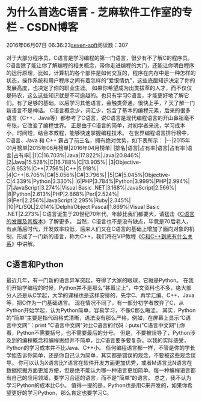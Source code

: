 
# 为什么首选C语言 -  芝麻软件工作室的专栏 - CSDN博客


2016年06月07日 06:36:23[seven-soft](https://me.csdn.net/softn)阅读数：307


对于大部分程序员，C语言是学习编程的第一门语言，很少有不了解C的程序员。
C语言除了能让你了解编程的相关概念，带你走进编程的大门，还能让你明白程序的运行原理，比如，计算机的各个部件是如何交互的，程序在内存中是一种怎样的状态，操作系统和用户程序之间有着怎样的“爱恨情仇”，这些底层知识决定了你的发展高度，也决定了你的职业生涯。
如果你希望成为出类拔萃的人才，而不仅仅是码农，这么这些知识就是不可逾越的。也只有学习C语言，才能更好地了解它们。有了足够的基础，以后学习其他语言，会触类旁通，很快上手，7 天了解一门新语言不是神话。
C语言概念少，词汇少，包含了基本的编程元素，后来的很多语言（C++、Java等）都参考了C语言，说C语言是现代编程语言的开山鼻祖毫不夸张，它改变了编程世界。
正是由于C语言的简单，对初学者来说，学习成本小，时间短，结合本教程，能够快速掌握编程技术。
在世界编程语言排行榜中，C语言、Java 和 C++ 霸占了前三名，拥有绝对优势，如下表所示：
|--|2015年01月榜单|2015年06月榜单|2016年04月榜单|
|排名|语言|占有率|语言|占有率|语言|占有率|
|1|C|16.703%|Java|17.822%|Java|20.846%|
|2|Java|15.528%|C|16.788%|C|13.905%|
|3|Objective-C|6.953%|C++|7.756%|C++|5.918%|
|4|C++|6.705%|C\#|5.056%|C\#|3.796%|
|5|C\#|5.045%|Objective-C|4.339%|Python|3.330%|
|6|PHP|3.784%|Python|3.999%|PHP|2.994%|
|7|JavaScript|3.274%|Visual Basic .NET|3.168%|JavaScript|2.566%|
|8|Python|2.613%|PHP|2.868%|Perl|2.524%|
|9|Perl|2.256%|JavaScript|2.295%|Ruby|2.345%|
|10|PL/SQL|2.014%|Delphi/Object Pascal|1.869%|Visual Basic .NET|2.273%|
C语言诞生于20世纪70年代，年龄比我们都要大，请猛击《[C语言的发展及其版本](http://c.biancheng.net/cpp/html/1.html)》了解更多。
当然，C语言也不是没有缺点，毕竟是70后老人，有点落后时代，开发效率较低，后来人们又在C语言的基础上增加了面向对象的机制，形成了一门新的语言，称为C++，我们将在VIP教程《[C和C++到底有什么关系](http://c.biancheng.net/cpp/html/3161.html)》中讲解。
## C语言和Python
最近几年，有一门新的语言异军突起，夺得了大家的眼球，它就是Python。
在我们开始学编程的时候，Python并不是那么“甚嚣尘上”，中文资料也不多，绝大部分人还是从C学起，大学的课程也是这样安排的，先学C、再学汇编、C++、Java等，把C作为一门基础语言。
现在情况不同了，有一部分初学者放弃了C，从Python开始学起，认为Python简单，容易学习，不像C那么晦涩。
其实，Python 的“简单”主要是指代码格式清晰，语法没有那么严格，例如，在屏幕上显示“C语言中文网”：print "C语言中文网"对比C语言的代码：puts("C语言中文网");你看，Python不需要括号，也不需要最后的分号。
但是，不要被误导了，Python涉及到的编程概念和编程思想并不简单，比C语言要多要复杂。以我的实际感受，Python的学习成本并不比Java、C++小。
任何编程语言都一样，不管是你的学长学姐告诉你简单，还是你自己认为简单，其实都是错误的观念，不要被这些观念误导。
你可以认为X语言比Y语言在软件开发方面更加优秀，或者M语言比N语言在数据挖掘方面更加方便，但是绝不能认为哪一种语言更加简单。每一种编程语言都有自己的应用领域，要学习合适的语言，而不是“简单”的语言。
总之，我不认为学习Python的成本比C小。
值得一提的是，Python也是用C来开发的，如果你希望更好的学习Python，那么肯定也要学习C。

